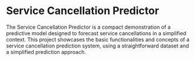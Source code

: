 # Service Cancellation Predictor
 The Service Cancellation Predictor is a compact demonstration of a predictive model designed to forecast service cancellations in a simplified context. This project showcases the basic functionalities and concepts of a service cancellation prediction system, using a straightforward dataset and a simplified prediction approach.
